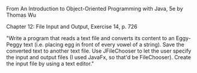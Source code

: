 From An Introduction to Object-Oriented Programming with Java, 5e by Thomas Wu

Chapter 12: File Input and Output, Exercise 14, p. 726

"Write a program that reads a text file and converts its content to an Eggy-Peggy text (i.e. placing egg in front of every vowel of a string). Save the converted text to another text file. Use JFileChooser to let the user specify the input and output files (I used JavaFx, so that'd be FileChooser). Create the input file by using a text editor."
